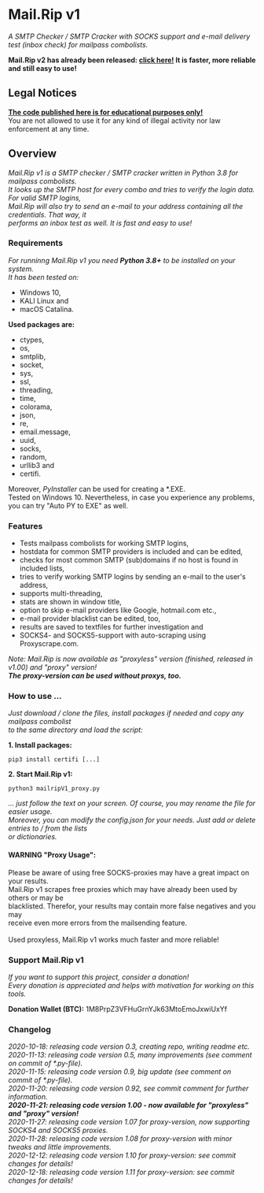 # Mail.Rip v1
<p>
  <i>A SMTP Checker / SMTP Cracker with SOCKS support and e-mail delivery test (inbox check) for mailpass combolists.</i>
</p>
<p>
  <b>Mail.Rip v2 has already been released: <a href="https://github.com/DrPython3/MailRipV2">click here!</a> It is faster, more reliable and still easy to use!</b>
</p>

<h2>Legal Notices</h2>
<p>
  <b><u>The code published here is for educational purposes only!</u></b><br>
  You are not allowed to use it for any kind of illegal activity nor law enforcement at any time.
</p>

<h2>Overview</h2>
<p>
  <i>Mail.Rip v1 is a SMTP checker / SMTP cracker written in Python 3.8 for mailpass combolists.<br>
  It looks up the SMTP host for every combo and tries to verify the login data. For valid SMTP logins,<br>
  Mail.Rip will also try to send an e-mail to your address containing all the credentials. That way, it<br>
  performs an inbox test as well. It is fast and easy to use!</i>
</p>

<h3>Requirements</h3>
<p>
  <i>For runninng Mail.Rip v1 you need <b>Python 3.8+</b> to be installed on your system.<br>
  It has been tested on:</i>
</p>
<p>
  <ul>
    <li>Windows 10,</li>
    <li>KALI Linux and</li>
    <li>macOS Catalina.</li>
  </ul>
</p>
<p><b>Used packages are:</b></p>
<p>
  <ul>
    <li>ctypes,</li>
    <li>os,</li>
    <li>smtplib,</li>
    <li>socket,</li>
    <li>sys,</li>
    <li>ssl,</li>
    <li>threading,</li>
    <li>time,</li>
    <li>colorama,</li>
    <li>json,</li>
    <li>re,</li>
    <li>email.message,</li>
    <li>uuid,</li>
    <li>socks,</li>
    <li>random,</li>
    <li>urllib3 and</li>
    <li>certifi.</li>
  </ul>
</p>
<p>
  Moreover, <i>PyInstaller</i> can be used for creating a *.EXE.<br>
  Tested on Windows 10. Nevertheless, in case you experience any problems,<br>
  you can try "Auto PY to EXE" as well.
</p>

<h3>Features</h3>
<p>
  <ul>
    <li>Tests mailpass combolists for working SMTP logins,</li>
    <li>hostdata for common SMTP providers is included and can be edited,</li>
    <li>checks for most common SMTP (sub)domains if no host is found in included lists,</li>
    <li>tries to verify working SMTP logins by sending an e-mail to the user's address,</li>
    <li>supports multi-threading,</li>
    <li>stats are shown in window title,</li>
    <li>option to skip e-mail providers like Google, hotmail.com etc.,</li>
    <li>e-mail provider blacklist can be edited, too,</li>
    <li>results are saved to textfiles for further investigation and</li>
    <li>SOCKS4- and SOCKS5-support with auto-scraping using Proxyscrape.com.</li>
  </ul>
</p>
<p>
  <i>Note: Mail.Rip is now available as "proxyless" version (finished, released in v1.00) and "proxy" version!<br>
    <strong>The proxy-version can be used without proxys, too.</strong></i>
</p>

<h3>How to use ...</h3>
<p>
  <i>Just download / clone the files, install packages if needed and copy any mailpass combolist<br>
    to the same directory and load the script:</i>
</p>
<p>
  <b>1. Install packages:</b>
</p>

```
pip3 install certifi [...]
```

<p>
  <b>2. Start Mail.Rip v1:</b>
</p>

```
python3 mailripV1_proxy.py
```

<p>
  <i>... just follow the text on your screen. Of course, you may rename the file for easier usage.<br>
  Moreover, you can modify the config.json for your needs. Just add or delete entries to / from the lists<br>
  or dictionaries.</i>
</p>

<h4>WARNING "Proxy Usage":</h4>

<p>
  Please be aware of using free SOCKS-proxies may have a great impact on your results.<br>
  Mail.Rip v1 scrapes free proxies which may have already been used by others or may be<br>
  blacklisted. Therefor, your results may contain more false negatives and you may<br>
  receive even more errors from the mailsending feature.<br>
  <br>
  Used proxyless, Mail.Rip v1 works much faster and more reliable!
</p>

<h3>Support Mail.Rip v1</h3>
<p>
  <i>If you want to support this project, consider a donation!<br>
    Every donation is appreciated and helps with motivation for working on this tools.</i>
</p>
<p>
  <b>Donation Wallet (BTC):</b>   1M8PrpZ3VFHuGrnYJk63MtoEmoJxwiUxYf
</p>

<h3>Changelog</h3>
<p>
  <i>2020-10-18: releasing code version 0.3, creating repo, writing readme etc.</i><br>
  <i>2020-11-13: releasing code version 0.5, many improvements (see comment on commit of *.py-file).</i><br>
  <i>2020-11-15: releasing code version 0.9, big update (see comment on commit of *.py-file).</i><br>
  <i>2020-11-20: releasing code version 0.92, see commit comment for further information.</i><br>
  <i><b>2020-11-21: releasing code version 1.00 - now available for "proxyless" and "proxy" version!</b></i><br>
  <i>2020-11-27: releasing code version 1.07 for proxy-version, now supporting SOCKS4 and SOCKS5 proxies.</i><br>
  <i>2020-11-28: releasing code version 1.08 for proxy-version with minor tweaks and little improvements.</i><br>
  <i>2020-12-12: releasing code version 1.10 for proxy-version: see commit changes for details!</i><br>
  <i>2020-12-18: releasing code version 1.11 for proxy-version: see commit changes for details!</i>
</p>
